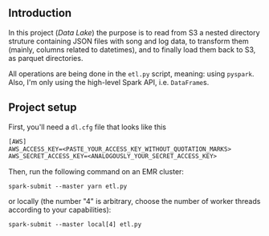 ## Introduction 

In this project (*Data Lake*) the purpose is to read from S3 a nested directory struture containing JSON files with song and log data, to transform them (mainly, columns related to datetimes), and to finally load them back to S3, as parquet directories.

All operations are being done in the `etl.py` script, meaning: using `pyspark`. Also, I'm only using the high-level Spark API, i.e. `DataFrame`s.


## Project setup

First, you'll need a `dl.cfg` file that looks like this
```txt
[AWS]
AWS_ACCESS_KEY=<PASTE_YOUR_ACCESS_KEY_WITHOUT_QUOTATION_MARKS>
AWS_SECRET_ACCESS_KEY=<ANALOGOUSLY_YOUR_SECRET_ACCESS_KEY>
```

Then, run the following command on an EMR cluster:
```
spark-submit --master yarn etl.py
```
or locally (the number "4" is arbitrary, choose the number of worker threads according to your capabilities):
```
spark-submit --master local[4] etl.py  
```
